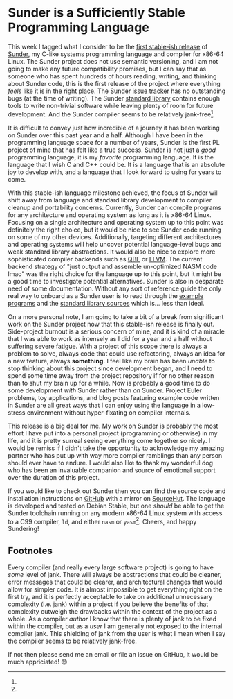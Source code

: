 Sunder is a Sufficiently Stable Programming Language
====================================================

This week I tagged what I consider to be the [first stable-ish
release](https://github.com/ashn-dot-dev/sunder/releases/tag/2022.07.13) of
[Sunder](https://github.com/ashn-dot-dev/sunder), my C-like systems programming
language and compiler for x86-64 Linux. The Sunder project does not use
semantic versioning, and I am not going to make any future compatibility
promises, but I can say that as someone who has spent hundreds of hours
reading, writing, and thinking about Sunder code, this is the first release of
the project where everything *feels* like it is in the right place. The Sunder
[issue tracker](https://github.com/ashn-dot-dev/sunder/issues) has no
outstanding bugs (at the time of writing). The Sunder [standard
library](https://github.com/ashn-dot-dev/sunder/tree/2022.07.13/lib/std)
contains enough tools to write non-trivial software while leaving plenty of
room for future development. And the Sunder compiler seems to be relatively
jank-free[^1].

It is difficult to convey just how incredible of a journey it has been working
on Sunder over this past year and a half. Although I have been in the
programming language space for a number of years, Sunder is the first PL
project of mine that has felt like a true success. Sunder is not just a *good*
programming language, it is my *favorite* programming language. It is the
language that I wish C and C++ could be. It is a language that is an absolute
joy to develop with, and a language that I look forward to using for years to
come.

With this stable-ish language milestone achieved, the focus of Sunder will
shift away from language and standard library development to compiler cleanup
and portability concerns. Currently, Sunder can compile programs for any
architecture and operating system as long as it is x86-64 Linux. Focusing on a
single architecture and operating system up to this point was definitely the
right choice, but it would be nice to see Sunder code running on some of my
other devices. Additionally, targeting different architectures and operating
systems will help uncover potential language-level bugs and weak standard
library abstractions. It would also be nice to explore more sophisticated
compiler backends such as [QBE](https://c9x.me/compile/) or
[LLVM](https://llvm.org/). The current backend strategy of "just output and
assemble un-optimized NASM code lmao" was the right choice for the language up
to this point, but it might be a good time to investigate potential
alternatives. Sunder is also in desparate need of some documentation. Without
any sort of reference guide the only real way to onboard as a Sunder user is to
read through the [example
programs](https://github.com/ashn-dot-dev/sunder/tree/2022.07.13/examples) and
the [standard library
sources](https://github.com/ashn-dot-dev/sunder/tree/2022.07.13/lib/std) which
is... less than ideal.

On a more personal note, I am going to take a bit of a break from significant
work on the Sunder project now that this stable-ish release is finally out.
Side-project burnout is a serious concern of mine, and it is kind of a miracle
that I was able to work as intensely as I did for a year and a half without
suffering severe fatigue. With a project of this scope there is always a
problem to solve, always code that could use refactoring, always an idea for a
new feature, always **something**. I feel like my brain has been *unable* to
stop thinking about this project since development began, and I need to spend
some time away from the project repository if for no other reason than to shut
my brain up for a while. Now is probably a good time to do some development
*with* Sunder rather than *on* Sunder. Project Euler problems, toy
applications, and blog posts featuring example code written in Sunder are all
great ways that I can enjoy using the language in a low-stress environment
without hyper-fixating on compiler internals.

This release is a big deal for me. My work on Sunder is probably the most
effort I have put into a personal project (programming or otherwise) in my
life, and it is pretty surreal seeing everything come together so nicely. I
would be remiss if I didn't take the opportunity to acknowledge my amazing
partner who has put up with way more compiler ramblings than any person should
ever have to endure. I would also like to thank my wonderful dog who has been
an invaluable companion and source of emotional support over the duration of
this project.

If you would like to check out Sunder then you can find the source code and
installation instructions on [GitHub](https://github.com/ashn-dot-dev/sunder)
with a mirror on [SourceHut](https://git.sr.ht/~ashn/sunder). The language is
developed and tested on Debian Stable, but one *should* be able to get the
Sunder toolchain running on any modern x86-64 Linux system with access to a C99
compiler, `ld`, and either `nasm` or `yasm`[^2]. Cheers, and happy Sundering!

## Footnotes
[^1]:
Every compiler (and really every large software project) is going to have
*some* level of jank. There will always be abstractions that could be cleaner,
error messages that could be clearer, and architectural changes that would
allow for simpler code. It is almost impossible to get everything right on the
first try, and it is perfectly acceptable to take on additional unnecessary
complexity (i.e. jank) within a project if you believe the benefits of that
complexity outweigh the drawbacks within the context of the project as a whole.
As a compiler *author* I know that there is plenty of jank to be fixed within
the compiler, but as a *user* I am generally not exposed to the internal
compiler jank. This shielding of jank from the user is what I mean when I say
the compiler seems to be relatively jank-free.

[^2]:
If not then please send me an email or file an issue on GitHub, it would be
much appriciated! 😊
